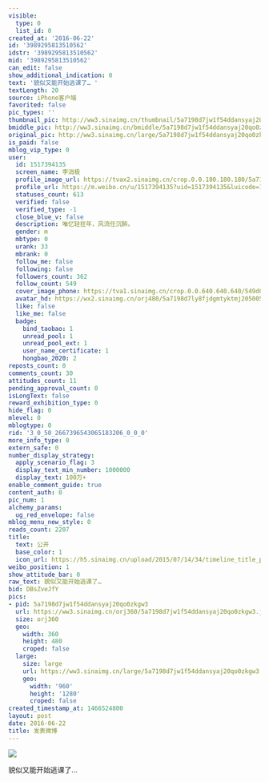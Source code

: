 ```yaml
---
visible:
  type: 0
  list_id: 0
created_at: '2016-06-22'
id: '3989295813510562'
idstr: '3989295813510562'
mid: '3989295813510562'
can_edit: false
show_additional_indication: 0
text: '貌似又能开始逃课了… '
textLength: 20
source: iPhone客户端
favorited: false
pic_types: ''
thumbnail_pic: http://ww3.sinaimg.cn/thumbnail/5a7198d7jw1f54ddansyaj20qo0zkgw3.jpg
bmiddle_pic: http://ww3.sinaimg.cn/bmiddle/5a7198d7jw1f54ddansyaj20qo0zkgw3.jpg
original_pic: http://ww3.sinaimg.cn/large/5a7198d7jw1f54ddansyaj20qo0zkgw3.jpg
is_paid: false
mblog_vip_type: 0
user:
  id: 1517394135
  screen_name: 李消极
  profile_image_url: https://tvax2.sinaimg.cn/crop.0.0.180.180.180/5a7198d7ly8fjdgmtyktmj20500500so.jpg?KID=imgbed,tva&Expires=1606399482&ssig=WBvp3QtRVs
  profile_url: https://m.weibo.cn/u/1517394135?uid=1517394135&luicode=10000011&lfid=2304131517394135_-_WEIBO_SECOND_PROFILE_WEIBO
  statuses_count: 613
  verified: false
  verified_type: -1
  close_blue_v: false
  description: 唯忆轻狂年，风流任沉醉。
  gender: m
  mbtype: 0
  urank: 33
  mbrank: 0
  follow_me: false
  following: false
  followers_count: 362
  follow_count: 549
  cover_image_phone: https://tva1.sinaimg.cn/crop.0.0.640.640.640/549d0121tw1egm1kjly3jj20hs0hsq4f.jpg
  avatar_hd: https://wx2.sinaimg.cn/orj480/5a7198d7ly8fjdgmtyktmj20500500so.jpg
  like: false
  like_me: false
  badge:
    bind_taobao: 1
    unread_pool: 1
    unread_pool_ext: 1
    user_name_certificate: 1
    hongbao_2020: 2
reposts_count: 0
comments_count: 30
attitudes_count: 11
pending_approval_count: 0
isLongText: false
reward_exhibition_type: 0
hide_flag: 0
mlevel: 0
mblogtype: 0
rid: '3_0_50_2667396543065183206_0_0_0'
more_info_type: 0
extern_safe: 0
number_display_strategy:
  apply_scenario_flag: 3
  display_text_min_number: 1000000
  display_text: 100万+
enable_comment_guide: true
content_auth: 0
pic_num: 1
alchemy_params:
  ug_red_envelope: false
mblog_menu_new_style: 0
reads_count: 2207
title:
  text: 公开
  base_color: 1
  icon_url: https://h5.sinaimg.cn/upload/2015/07/14/34/timeline_title_public_default.png
weibo_position: 1
show_attitude_bar: 0
raw_text: 貌似又能开始逃课了… ​​​
bid: DBsZveJfY
pics:
- pid: 5a7198d7jw1f54ddansyaj20qo0zkgw3
  url: https://ww3.sinaimg.cn/orj360/5a7198d7jw1f54ddansyaj20qo0zkgw3.jpg
  size: orj360
  geo:
    width: 360
    height: 480
    croped: false
  large:
    size: large
    url: https://ww3.sinaimg.cn/large/5a7198d7jw1f54ddansyaj20qo0zkgw3.jpg
    geo:
      width: '960'
      height: '1280'
      croped: false
created_timestamp_at: 1466524800
layout: post
date: 2016-06-22
title: 发表微博
---
```


![](https://image.baidu.com/search/down?url=http://ww3.sinaimg.cn/large/5a7198d7jw1f54ddansyaj20qo0zkgw3.jpg)

貌似又能开始逃课了… 

